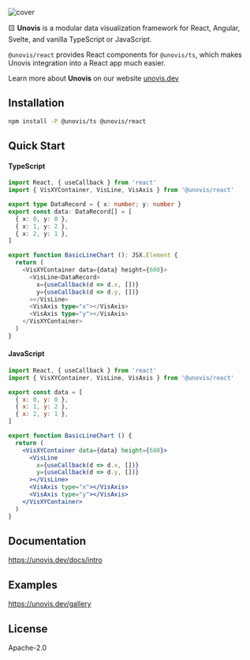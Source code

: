 ![cover](https://user-images.githubusercontent.com/755708/194946760-13db0396-c429-4abb-8324-a5efae0455e2.png)

🟨 **Unovis** is a modular data visualization framework for React, Angular, Svelte, and vanilla TypeScript or JavaScript.

`@unovis/react` provides React components for `@unovis/ts`, which makes Unovis integration into a React
app much easier.

Learn more about **Unovis** on our website [unovis.dev](https://unovis.dev)

## Installation
```bash
npm install -P @unovis/ts @unovis/react
```

## Quick Start
#### TypeScript
```typescript jsx
import React, { useCallback } from 'react'
import { VisXYContainer, VisLine, VisAxis } from '@unovis/react'

export type DataRecord = { x: number; y: number }
export const data: DataRecord[] = [
  { x: 0, y: 0 },
  { x: 1, y: 2 },
  { x: 2, y: 1 },
]

export function BasicLineChart (): JSX.Element {
  return (
    <VisXYContainer data={data} height={600}>
      <VisLine<DataRecord>
        x={useCallback(d => d.x, [])}
        y={useCallback(d => d.y, [])}
      ></VisLine>
      <VisAxis type="x"></VisAxis>
      <VisAxis type="y"></VisAxis>
    </VisXYContainer>
  )
}
```

#### JavaScript
```jsx
import React, { useCallback } from 'react'
import { VisXYContainer, VisLine, VisAxis } from '@unovis/react'

export const data = [
  { x: 0, y: 0 },
  { x: 1, y: 2 },
  { x: 2, y: 1 },
]

export function BasicLineChart () {
  return (
    <VisXYContainer data={data} height={600}>
      <VisLine
        x={useCallback(d => d.x, [])}
        y={useCallback(d => d.y, [])}
      ></VisLine>
      <VisAxis type="x"></VisAxis>
      <VisAxis type="y"></VisAxis>
    </VisXYContainer>
  )
}
```

## Documentation
https://unovis.dev/docs/intro

## Examples
https://unovis.dev/gallery

## License
Apache-2.0

